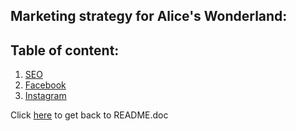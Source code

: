 ## Marketing strategy for Alice's Wonderland: 

## Table of content: 
 1. [SEO](#seo)
 1. [Facebook](#facebook)
 1. [Instagram](#instagram)


Click [here](/README.md) to get back to README.doc
